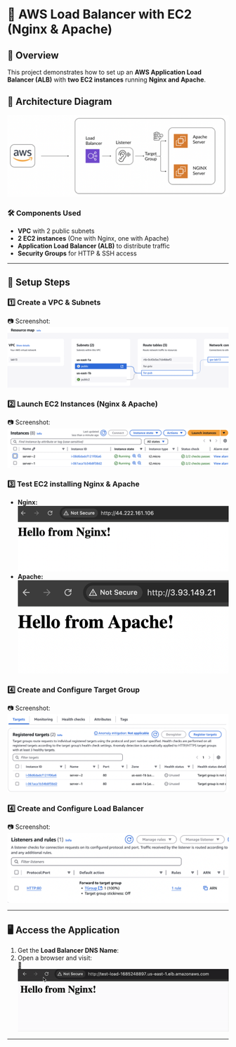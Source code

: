 # 🚀 AWS Load Balancer with EC2 (Nginx & Apache)

## 📖 Overview
This project demonstrates how to set up an **AWS Application Load Balancer (ALB)** with **two EC2 instances** running **Nginx and Apache**.  

## 🎯 Architecture Diagram
![Alt text](assets/Screen8.png)

### **🛠️ Components Used**
- **VPC** with 2 public subnets  
- **2 EC2 instances** (One with Nginx, one with Apache)  
- **Application Load Balancer (ALB)** to distribute traffic  
- **Security Groups** for HTTP & SSH access  

---

## **📌 Setup Steps**
### 1️⃣ **Create a VPC & Subnets**
📷 Screenshot: 
![Alt text](assets/Screen1.png)

### 2️⃣ **Launch EC2 Instances (Nginx & Apache)**
📷 Screenshot: 
![Alt text](assets/Screen2.png)

### 3️⃣ **Test EC2 installing Nginx & Apache**
- **Nginx:** ![Alt text](assets/Screen3.png)
- **Apache:** ![Alt text](assets/Screen4.png)

### 4️⃣ **Create and Configure Target Group**
📷 Screenshot: 
![Alt text](assets/Screen5.png)

### 4️⃣ **Create and Configure Load Balancer**

📷 Screenshot: 
 ![Alt text](assets/Screen6.png)

---

## **🖥️ Access the Application**
1. Get the **Load Balancer DNS Name**:
2. Open a browser and visit:  
🎥 ![Watch the video](assets/ezgif-7a49a86015637a.gif)

---
